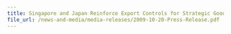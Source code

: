 ```yaml
---
title: Singapore and Japan Reinforce Export Controls for Strategic Goods & Technology
file_url: /news-and-media/media-releases/2009-10-20-Press-Release.pdf
---
```


